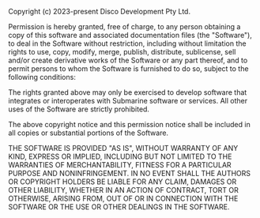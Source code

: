Copyright (c) 2023-present Disco Development Pty Ltd.

Permission is hereby granted, free of charge, to any person obtaining a copy of
this software and associated documentation files (the "Software"), to deal in
the Software without restriction, including without limitation the rights to
use, copy, modify, merge, publish, distribute, sublicense, sell and/or create
derivative works of the Software or any part thereof, and to permit persons to
whom the Software is furnished to do so, subject to the following conditions:

The rights granted above may only be exercised to develop software that
integrates or interoperates with Submarine software or services. All other uses
of the Software are strictly prohibited.

The above copyright notice and this permission notice shall be included in all
copies or substantial portions of the Software.

THE SOFTWARE IS PROVIDED "AS IS", WITHOUT WARRANTY OF ANY KIND, EXPRESS OR
IMPLIED, INCLUDING BUT NOT LIMITED TO THE WARRANTIES OF MERCHANTABILITY,
FITNESS FOR A PARTICULAR PURPOSE AND NONINFRINGEMENT. IN NO EVENT SHALL THE
AUTHORS OR COPYRIGHT HOLDERS BE LIABLE FOR ANY CLAIM, DAMAGES OR OTHER
LIABILITY, WHETHER IN AN ACTION OF CONTRACT, TORT OR OTHERWISE, ARISING FROM,
OUT OF OR IN CONNECTION WITH THE SOFTWARE OR THE USE OR OTHER DEALINGS IN THE
SOFTWARE.
